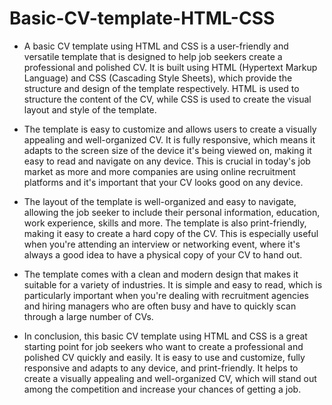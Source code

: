 # Basic-CV-template-HTML-CSS
- A basic CV template using HTML and CSS is a user-friendly and versatile template that is designed to help job seekers create a professional and polished CV. It is built using HTML (Hypertext Markup Language) and CSS (Cascading Style Sheets), which provide the structure and design of the template respectively. HTML is used to structure the content of the CV, while CSS is used to create the visual layout and style of the template.

- The template is easy to customize and allows users to create a visually appealing and well-organized CV. It is fully responsive, which means it adapts to the screen size of the device it's being viewed on, making it easy to read and navigate on any device. This is crucial in today's job market as more and more companies are using online recruitment platforms and it's important that your CV looks good on any device.

- The layout of the template is well-organized and easy to navigate, allowing the job seeker to include their personal information, education, work experience, skills and more. The template is also print-friendly, making it easy to create a hard copy of the CV. This is especially useful when you're attending an interview or networking event, where it's always a good idea to have a physical copy of your CV to hand out.

- The template comes with a clean and modern design that makes it suitable for a variety of industries. It is simple and easy to read, which is particularly important when you're dealing with recruitment agencies and hiring managers who are often busy and have to quickly scan through a large number of CVs.

- In conclusion, this basic CV template using HTML and CSS is a great starting point for job seekers who want to create a professional and polished CV quickly and easily. It is easy to use and customize, fully responsive and adapts to any device, and print-friendly. It helps to create a visually appealing and well-organized CV, which will stand out among the competition and increase your chances of getting a job.
